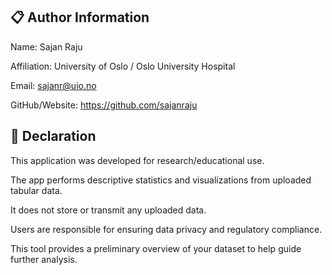 ## 📋 Author Information
Name: Sajan Raju

Affiliation: University of Oslo / Oslo University Hospital

Email: sajanr@uio.no

GitHub/Website: https://github.com/sajanraju

## 📜 Declaration
This application was developed for research/educational use.

The app performs descriptive statistics and visualizations from uploaded tabular data.

It does not store or transmit any uploaded data.

Users are responsible for ensuring data privacy and regulatory compliance.

This tool provides a preliminary overview of your dataset to help guide further analysis.
